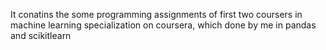 
It conatins the  some programming assignments of first two coursers in machine learning specialization on coursera, which done by me in pandas and scikitlearn
